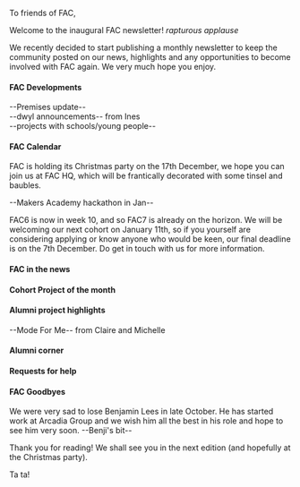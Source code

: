 To friends of FAC,

Welcome to the inaugural FAC newsletter! *rapturous applause*

We recently decided to start publishing a monthly newsletter to keep the community posted on our news, highlights and any opportunities to become involved with FAC again. We very much hope you enjoy.

#### FAC Developments

--Premises update--  
--dwyl announcements-- from Ines  
--projects with schools/young people--

#### FAC Calendar

FAC is holding its Christmas party on the 17th December, we hope you can join us at FAC HQ, which will be frantically decorated with some tinsel and baubles.

--Makers Academy hackathon in Jan--

FAC6 is now in week 10, and so FAC7 is already on the horizon. We will be welcoming our next cohort on January 11th, so if you yourself are considering applying or know anyone who would be keen, our final deadline is on the 7th December. Do get in touch with us for more information.

#### FAC in the news

#### Cohort Project of the month

#### Alumni project highlights

--Mode For Me-- from Claire and Michelle

#### Alumni corner

#### Requests for help

#### FAC Goodbyes

We were very sad to lose Benjamin Lees in late October. He has started work at Arcadia Group and we wish him all the best in his role and hope to see him very soon. --Benji's bit--

Thank you for reading! We shall see you in the next edition (and hopefully at the Christmas party).

Ta ta!
